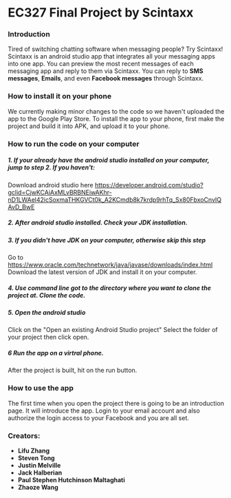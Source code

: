 # EC327 Final Project by Scintaxx
### Introduction
Tired of switching chatting software when messaging people? Try Scintaxx!
Scintaxx is an android studio app that integrates all your messaging apps into one app. You can preview the most recent messages of each messaging app and reply to them via Scintaxx. You can reply to **SMS messages**, **Emails**, and even **Facebook messages** through Scintaxx.
### How to install it on your phone
We currently making minor changes to the code so we haven't uploaded the app to the Google Play Store.
To install the app to your phone, first make the project and build it into APK, and upload it to your phone.
### How to run the code on your computer
##### 1. If your already have the android studio installed on your computer, jump to step 2. If you haven't:
Download android studio here https://developer.android.com/studio?gclid=CjwKCAiAxMLvBRBNEiwAKhr-nD1LWAel42icSoxmaTHKGVCt0k_A2KCmdb8k7krdp9rhTq_Sx80FbxoCnvIQAvD_BwE
##### 2. After android studio installed. Check your JDK installation.
##### 3. If you didn't have JDK on your computer, otherwise skip this step
Go to https://www.oracle.com/technetwork/java/javase/downloads/index.html
Download the latest version of JDK and install it on your computer.
##### 4. Use command line got to the directory where you want to clone the project at. Clone the code.
##### 5. Open the android studio
Click on the "Open an existing Android Studio project"
Select the folder of your project then click open.
##### 6 Run the app on a virtral phone.
After the project is built, hit on the run button.
### How to use the app
The first time when you open the project there is going to be an introduction page. It will introduce the app.
Login to your email account and also authorize the login access to your Facebook and you are all set.
### Creators:
* **Lifu Zhang**
* **Steven Tong**
* **Justin Melville**
* **Jack Halberian**
* **Paul Stephen Hutchinson Maltaghati**
* **Zhaoze Wang**